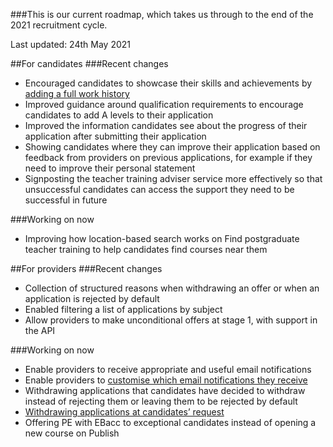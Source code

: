 ###This is our current roadmap, which takes us through to the end of the 2021 recruitment cycle.

Last updated: 24th May 2021

##For candidates
###Recent changes
* Encouraged candidates to showcase their skills and achievements by [adding a full work history](https://bat-design-history.netlify.app/apply-for-teacher-training/work-history-iteration/)
* Improved guidance around qualification requirements to encourage candidates to add A levels to their application
* Improved the information candidates see about the progress of their application after submitting their application
* Showing candidates where they can improve their application based on feedback from providers on previous applications, for example if they need to improve their personal statement
* Signposting the teacher training adviser service more effectively so that unsuccessful candidates can access the support they need to be successful in future

###Working on now
* Improving how location-based search works on Find postgraduate teacher training to help candidates find courses near them

##For providers
###Recent changes
* Collection of structured reasons when withdrawing an offer or when an application is rejected by default
* Enabled filtering a list of applications by subject
* Allow providers to make unconditional offers at stage 1, with support in the API

###Working on now
* Enable providers to receive appropriate and useful email notifications
* Enable providers to [customise which email notifications they receive](https://bat-design-history.netlify.app/manage-teacher-training-applications/managing-individual-email-notifications/)
* Withdrawing applications that candidates have decided to withdraw instead of rejecting them or leaving them to be rejected by default
* [Withdrawing applications at candidates’ request](https://bat-design-history.netlify.app/manage-teacher-training-applications/withdrawing-an-application-iteration-2/)
* Offering PE with EBacc to exceptional candidates instead of opening a new course on Publish
